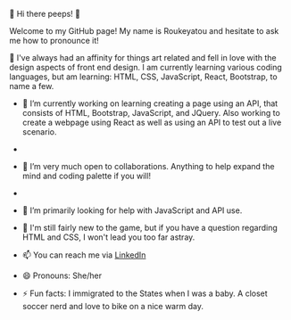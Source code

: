 👋 Hi there peeps! 👋

Welcome to my GitHub page!  My name is Roukeyatou and hesitate to ask me how to pronounce it!

🌱 I've always had an affinity for things art related and fell in love with the design aspects of front end design.  I am currently learning various coding languages, but am learning: HTML, CSS, JavaScript, React, Bootstrap, to name a few.

- 🔭 I’m currently working on learning creating a page using an API, that consists of HTML, Bootstrap, JavaScript, and JQuery.  Also working to create a webpage using React as well as using an API to test out a live scenario.
- 
- 👯 I’m very much open to collaborations.  Anything to help expand the mind and coding palette if you will!
- 
- 🤔 I’m primarily looking for help with JavaScript and API use.
 
- 💬 I'm still fairly new to the game, but if you have a question regarding HTML and CSS, I won't lead you too far astray.

- 📫 You can reach me via <a href="https://www.linkedin.com/in/roukeyatou-takpara-a24935ba/">LinkedIn</a>

- 😄 Pronouns: She/her

- ⚡ Fun facts: I immigrated to the States when I was a baby.  A closet soccer nerd and love to bike on a nice warm day.
